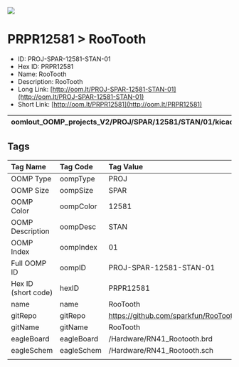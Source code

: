 


  
![][im]
# PRPR12581 > RooTooth

- ID: PROJ-SPAR-12581-STAN-01
- Hex ID: PRPR12581
- Name: RooTooth
- Description: RooTooth
- Long Link: [http://oom.lt/PROJ-SPAR-12581-STAN-01](http://oom.lt/PROJ-SPAR-12581-STAN-01)
- Short Link: [http://oom.lt/PRPR12581](http://oom.lt/PRPR12581)
  

|oomlout_OOMP_projects_V2/PROJ/SPAR/12581/STAN/01/kicadPcb3dFront.png|oomlout_OOMP_projects_V2/PROJ/SPAR/12581/STAN/01/kicadPcb3dBack.png|oomlout_OOMP_projects_V2/PROJ/SPAR/12581/STAN/01/kicadPcb3d.png||
| :---: | :---: | :---: | :---: |

## Tags
  

|Tag Name|Tag Code|Tag Value|
| :--- | :--- | :--- |
|OOMP Type|oompType|PROJ|
|OOMP Size|oompSize|SPAR|
|OOMP Color|oompColor|12581|
|OOMP Description|oompDesc|STAN|
|OOMP Index|oompIndex|01|
|Full OOMP ID|oompID|PROJ-SPAR-12581-STAN-01|
|Hex ID (short code)|hexID|PRPR12581|
|name|name|RooTooth|
|gitRepo|gitRepo|https://github.com/sparkfun/RooTooth|
|gitName|gitName|RooTooth|
|eagleBoard|eagleBoard|/Hardware/RN41_Rootooth.brd|
|eagleSchem|eagleSchem|/Hardware/RN41_Rootooth.sch|
||||



[im]: PROJ/SPAR/12581/STAN/01/kicadPcb3d_450.png
